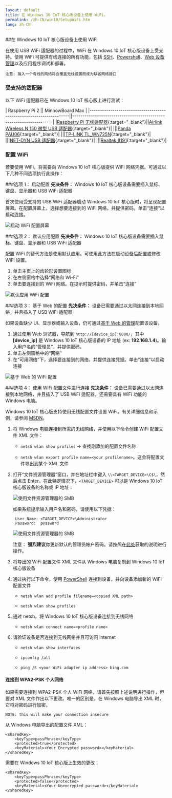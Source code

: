 ```yaml
---
layout: default
title: 在 Windows 10 IoT 核心版设备上使用 WiFi。
permalink: /zh-CN/win10/SetupWiFi.htm
lang: zh-CN
---
```


##在 Windows 10 IoT 核心版设备上使用 WiFi

在使用 USB WiFi 适配器的过程中，WiFi 在 Windows 10 IoT 核心版设备上受支持。使用 WiFi 可提供有线连接的所有功能，包括 [SSH]({{site.baseurl}}/{{page.lang}}/win10/samples/SSH.htm)、[Powershell]({{site.baseurl}}/{{page.lang}}/win10/samples/PowerShell.htm)、[Web 设备管理]({{site.baseurl}}/{{page.lang}}/win10/tools/Webb.htm)以及应用程序调试和部署。

	注意: 插入一个有线的网络将会覆盖无线设置而成为缺省网络接口

### <a name="WiFi_Devices"></a>受支持的适配器
以下 WiFi 适配器已在 Windows 10 IoT 核心版上进行测试：

| Raspberry Pi 2                                                     || MinnowBoard Max                                                    | 
|--------------------------------------------------------------------||--------------------------------------------------------------------| 
|[Raspberry Pi 无线适配器](http://swag.raspberrypi.org/collections/frontpage/products/official-raspberry-pi-Wifi-dongle){:target="_blank"}||[Airlink Wireless N 150 微型 USB 适配器](http://www.amazon.com/Airlink101-AWLL5077-150Mbps-Wireless-Adapter/dp/B002VFWY9M){:target="_blank"}| 
|||[Panda PAU06](http://www.amazon.com/Panda-300Mbps-Wireless-N-Adapter-button/dp/B00JDVRCI0){:target="_blank"}| 
|||[TP-LINK TL\_WN725N](http://www.amazon.com/TP-LINK-TL-WN725N-Wireless-Adapter-150Mbps/dp/B008IFXQFU){:target="_blank"}| 
|||[NET-DYN USB 适配器](http://www.amazon.com/Adapter-NET-DYN%C2%AE-Perfect-Desktop-Laptop/dp/B00LWE14TO){:target="_blank"}| 
|||[Realtek 8191](http://www.amazon.com/Realtek-300Mbps-802-11n-Wireless-Network/dp/B00AVSRLTO){:target="_blank"}|

### 配置 WiFi
若要使用 WiFi，将需要向 Windows 10 IoT 核心版提供 WiFi 网络凭据。可通过以下几种不同选项执行此操作：

###选项 1： 启动配置
**先决条件：** Windows 10 IoT 核心版设备需要插入鼠标、键盘、显示器和 USB WiFi 适配器

首次使用受支持的 USB WiFi 适配器启动 Windows 10 IoT 核心版时，将呈现配置屏幕。在配置屏幕上，选择想要连接到的 WiFi 网络，并提供密码。单击“连接”以启动连接。

![启动 WiFi 配置屏幕]({{site.baseurl}}/images/SetupWiFi/WiFiStartupConfig.png)

###选项 2： 默认应用配置
**先决条件：** Windows 10 IoT 核心版设备需要插入鼠标、键盘、显示器和 USB WiFi 适配器

配置 WiFi 的替代方法是使用默认应用。可使用此方法在启动设备后配置或修改 WiFi 设置。

1. 单击主页上的齿轮形设置图标
2. 在左侧窗格中选择“网络和 Wi-Fi”
3. 单击要连接到的 WiFi 网络。在提示时提供密码，并单击“连接”

![默认应用 WiFi 配置]({{site.baseurl}}/images/SetupWiFi/DefaultAppWiFiConfig.png)

###选项 3： 基于 Web 的配置
**先决条件：** 设备已需要通过以太网连接到本地网络，并且插入了 USB WiFi 适配器

如果设备缺少 UI、显示器或输入设备，仍可通过[基于 Web 的管理]({{site.baseurl}}/{{page.lang}}/win10/tools/Webb.htm)配置该设备。

1. 通过使用 Web 浏览器，导航到 `http://[device_ip]:8080/`，其中 **\[device\_ip\]** 是 Windows 10 IoT 核心版设备的 IP 地址 \(ex: **192.168.1.4**\)。输入用户名的“管理员”，并提供密码。
2. 单击左侧窗格中的“网络”
3. 在“可用网络”下，选择要连接到的网络，并提供连接凭据。单击“连接”以启动连接

![基于 Web 的 WiFi 配置]({{site.baseurl}}/images/SetupWiFi/WebBWiFiConfig.png)

###选项 4： 使用 WiFi 配置文件进行连接
**先决条件：** 设备已需要通过以太网连接到本地网络，并且插入了 USB WiFi 适配器。还需要具有 WiFi 功能的 Windows 电脑。

Windows 10 IoT 核心版支持使用无线配置文件设置 WiFi。有关详细信息和示例，请参阅 [MSDN](https://msdn.microsoft.com/zh-CN/library/windows/desktop/aa369853)。

1. 将 Windows 电脑连接到所需的无线网络，并使用以下命令创建 WiFi 配置文件 XML 文件：

    * `netsh wlan show profiles` -\> 查找刚添加的配置文件名称

    * `netsh wlan export profile name=<your profilename>`。这会将配置文件导出到某个 XML 文件

2. 打开“文件资源管理器”窗口，并在地址栏中键入 `\\<TARGET_DEVICE>\C$\`，然后点击 Enter。在此特定情况下，`<TARGET_DEVICE>` 可以是 Windows 10 IoT 核心版设备的名称或 IP 地址：

    ![使用文件资源管理器的 SMB]({{site.baseurl}}/images/DriverLab/smb1.png)

    如果系统提示输入用户名和密码，请使用以下凭据：

        User Name: <TARGET_DEVICE>\Administrator
        Password:  p@ssw0rd

    ![使用文件资源管理器的 SMB]({{site.baseurl}}/images/DriverLab/cred1.png)
	
    注意： **强烈建议**你更新默认的管理员帐户密码。请按照在[此处]({{site.baseurl}}/{{page.lang}}/win10/samples/PowerShell.htm)获取的说明进行操作。

3. 将导出的 WiFi 配置文件 XML 文件从 Windows 电脑复制到 Windows 10 IoT 核心版设备

4. 通过执行以下命令，使用 [PowerShell]({{site.baseurl}}/{{page.lang}}/win10/samples/PowerShell.htm) 连接到设备，并向设备添加新的 WiFi 配置文件

    * `netsh wlan add profile filename=<copied XML path>`

    * `netsh wlan show profiles`

5. 通过 netsh，将 Windows 10 IoT 核心版设备连接到无线网络

    * `netsh wlan connect name=<profile name>`

6. 请验证设备是否连接到无线网络并且可访问 Internet

    * `netsh wlan show interfaces`

    * `ipconfig /all`

    * `ping /S <your WiFi adapter ip address> bing.com`

 

#### 连接到 WPA2-PSK 个人网络

如果需要连接到 WPA2-PSK 个人 WiFi 网络，请首先按照上述说明进行操作，但要对 XML 文件作出以下更改。唯一的区别是，在 Windows 电脑导出 XML 时，它将对密码进行加密。

    NOTE: this will make your connection insecure

从 Windows 电脑导出的配置文件 XML：

    <sharedKey>
        <keyType>passPhrase</keyType>
        <protected>true</protected>
        <keyMaterial><Your Encrypted password></keyMaterial>
    </sharedKey>

 

需要在 Windows 10 IoT 核心版上生效的更改：

    <sharedKey>
        <keyType>passPhrase</keyType>
        <protected>false</protected>
        <keyMaterial><Your Unencrypted password></keyMaterial>
    </sharedKey>
